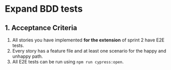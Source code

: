 # Expand BDD tests

## 1. Acceptance Criteria

1. All stories you have implemented **for the extension** of sprint 2 have E2E tests.
1. Every story has a feature file and at least one scenario for the happy and unhappy path.
1. All E2E tests can be run using `npm run cypress:open`.
